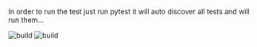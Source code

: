 In order to run the test just run pytest it will auto discover all tests and will run them...

![build](https://img.shields.io/appveyor/build/nagrigore/testing)
![build](https://img.shields.io/gitlab/pipeline/nagrigore/testing/master)

